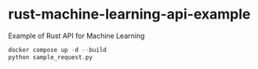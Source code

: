 # rust-machine-learning-api-example
Example of Rust API for Machine Learning


```rust
docker compose up -d --build
python sample_request.py
```
